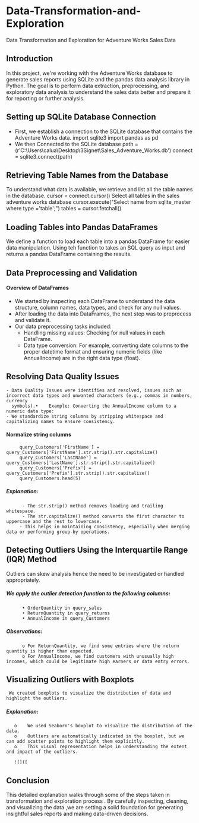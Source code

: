 # Data-Transformation-and-Exploration
Data Transformation and Exploration for Adventure Works Sales Data

## Introduction
 In this project, we're working with the Adventure Works database to generate sales reports using SQLite and the pandas data analysis library in Python. The 
 goal is to perform data extraction, preprocessing, and exploratory data analysis to understand the sales data better and prepare it for reporting or 
 further analysis.
 
## Setting up SQLite Database Connection

- First, we establish a connection to the SQLite database that contains the Adventure Works data.
   import sqlite3
   import pandas as pd
- We then Connected to the SQLite database path = (r'C:\Users\calua\Desktop\3Signet\Sales_Adventure_Works.db')
  connect = sqlite3.connect(path)
  
## Retrieving Table Names from the Database
To understand what data is available, we retrieve and list all the table names in the database.
  cursor = connect.cursor()
  Select all tables in the sales adventure works database
  cursor.execute("Select name from sqlite_master where type ='table';")
  tables = cursor.fetchall()
  
  ## Loading Tables into Pandas DataFrames
  We define a function to load each table into a pandas DataFrame for easier data manipulation.
  Using teh function to takes an SQL query as input and returns a pandas DataFrame containing the results.
  
 ## Data Preprocessing and Validation 
 #### Overview of DataFrames
 - We started by inspecting each DataFrame to understand the data structure, column names, data types, and check for any null values.
 - After loading the data into DataFrames, the next step was to preprocess and validate it.
 - Our data preprocessing tasks included:
    - Handling missing values: Checking for null values in each DataFrame.
    -	Data type conversion: For example, converting date columns to the proper datetime format and ensuring numeric fields (like AnnualIncome) are in the 
      right data type (float).
     	
  ## Resolving Data Quality Issues
  	- Data Quality Issues were identifies and resolved, issues such as incorrect data types and unwanted characters (e.g., commas in numbers, currency 
      symbols).•	Example: Converting the AnnualIncome column to a numeric data type:
    - We standardize string columns by stripping whitespace and capitalizing names to ensure consistency.

  #### Normalize string columns
         query_Customers['FirstName'] = query_Customers['FirstName'].str.strip().str.capitalize()
         query_Customers['LastName'] = query_Customers['LastName'].str.strip().str.capitalize()
         query_Customers['Prefix'] = query_Customers['Prefix'].str.strip().str.capitalize()
         query_Customers.head(5)
         
  ##### Explanation:
	      - The str.strip() method removes leading and trailing whitespace.
	      - The str.capitalize() method converts the first character to uppercase and the rest to lowercase.
         - This helps in maintaining consistency, especially when merging data or performing group-by operations.
         
   ## Detecting Outliers Using the Interquartile Range (IQR) Method
   Outliers can skew analysis hence the need to be investigated or handled appropriately.
   
   #####  We apply the outlier detection function to the following columns:
          •	OrderQuantity in query_sales
          •	ReturnQuantity in query_returns
          •	AnnualIncome in query_Customers
  ##### Observations:
          o	For ReturnQuantity, we find some entries where the return quantity is higher than expected.
          o	For AnnualIncome, we find customers with unusually high incomes, which could be legitimate high earners or data entry errors.

  ## Visualizing Outliers with Boxplots
     We created boxplots to visualize the distribution of data and highlight the outliers.
  ##### Explanation:
       o	We used Seaborn's boxplot to visualize the distribution of the data.
       o	Outliers are automatically indicated in the boxplot, but we can add scatter points to highlight them explicitly.
       o	This visual representation helps in understanding the extent and impact of the outliers.

       ![]([


 ## Conclusion
 This detailed explanation walks through some of the steps taken in transformation and exploration process . By carefully inspecting, cleaning, and 
 visualizing the data ,we are setting a solid foundation for generating insightful sales reports and making data-driven decisions.


    


